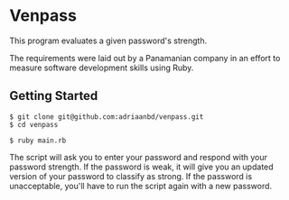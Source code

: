 # Venpass

This program evaluates a given password's strength.

The requirements were laid out by a Panamanian company in an effort to measure software development skills using Ruby.

## Getting Started

```
$ git clone git@github.com:adriaanbd/venpass.git
$ cd venpass

$ ruby main.rb
```

The script will ask you to enter your password and respond with your password strength. If the password is weak, it will give you an updated version of your password to classify as strong. If the password is unacceptable, you'll have to run the script again with a new password.


